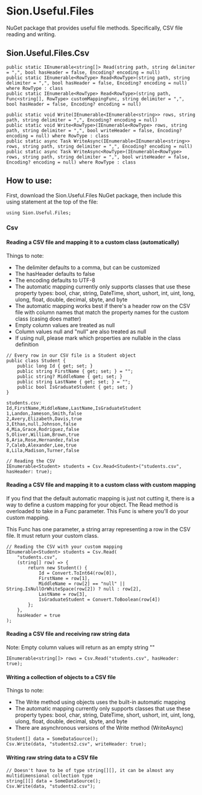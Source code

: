 # Sion.Useful.Files

NuGet package that provides useful file methods. Specifically, CSV file reading and writing.

## Sion.Useful.Files.Csv

```
public static IEnumerable<string[]> Read(string path, string delimiter = ",", bool hasHeader = false, Encoding? encoding = null)
public static IEnumerable<RowType> Read<RowType>(string path, string delimiter = ",", bool hasHeader = false, Encoding? encoding = null) where RowType : class
public static IEnumerable<RowType> Read<RowType>(string path, Func<string[], RowType> customMappingFunc, string delimiter = ",", bool hasHeader = false, Encoding? encoding = null)

public static void Write(IEnumerable<IEnumerable<string>> rows, string path, string delimiter = ",", Encoding? encoding = null)
public static void Write<RowType>(IEnumerable<RowType> rows, string path, string delimiter = ",", bool writeHeader = false, Encoding? encoding = null) where RowType : class
public static async Task WriteAsync(IEnumerable<IEnumerable<string>> rows, string path, string delimiter = ",", Encoding? encoding = null)
public static async Task WriteAsync<RowType>(IEnumerable<RowType> rows, string path, string delimiter = ",", bool writeHeader = false, Encoding? encoding = null) where RowType : class
```

## How to use:

First, download the Sion.Useful.Files NuGet package, then include this using statement at the top of the file:

```
using Sion.Useful.Files;
```

### Csv

#### Reading a CSV file and mapping it to a custom class (automatically)

Things to note: 

- The delimiter defaults to a comma, but can be customized
- The hasHeader defaults to false
- The encoding defaults to UTF-8
- The automatic mapping currently only supports classes that use these property types: bool, char, string, DateTime, short, ushort, int, uint, long, ulong, float, double, decimal, sbyte, and byte
- The automatic mapping works best if there's a header row on the CSV file with column names that match the property names for the custom class (casing does matter)
- Empty column values are treated as null
- Column values null and "null" are also treated as null
- If using null, please mark which properties are nullable in the class definition

```
// Every row in our CSV file is a Student object
public class Student {
	public long Id { get; set; }
	public string FirstName { get; set; } = "";
	public string? MiddleName { get; set; }
	public string LastName { get; set; } = "";
	public bool IsGraduateStudent { get; set; }
}
```

```
students.csv:
Id,FirstName,MiddleName,LastName,IsGraduateStudent
1,Landon,Jameson,Smith,false
2,Avery,Elizabeth,Davis,true
3,Ethan,null,Johnson,false
4,Mia,Grace,Rodriguez,false
5,Oliver,William,Brown,true
6,Aria,Rose,Hernandez,false
7,Caleb,Alexander,Lee,true
8,Lila,Madison,Turner,false
```

```
// Reading the CSV
IEnumerable<Student> students = Csv.Read<Student>("students.csv", hasHeader: true);
```

#### Reading a CSV file and mapping it to a custom class with custom mapping

If you find that the default automatic mapping is just not cutting it, there is a way to define a custom mapping for your object. The Read method is overloaded to take in a Func parameter. This Func is where you'll do your custom mapping.

This Func has one parameter, a string array representing a row in the CSV file. It must return your custom class.

```
// Reading the CSV with your custom mapping
IEnumerable<Student> students = Csv.Read(
	"students.csv",
	(string[] row) => {
		return new Student() {
			Id = Convert.ToInt64(row[0]),
			FirstName = row[1],
			MiddleName = row[2] == "null" || String.IsNullOrWhiteSpace(row[2]) ? null : row[2],
			LastName = row[3],
			IsGraduateStudent = Convert.ToBoolean(row[4])
		};
	},
	hasHeader = true
);
```

#### Reading a CSV file and receiving raw string data

Note: Empty column values will return as an empty string ""

```
IEnumerable<string[]> rows = Csv.Read("students.csv", hasHeader: true);
```

#### Writing a collection of objects to a CSV file

Things to note: 

- The Write method using objects uses the built-in automatic mapping
- The automatic mapping currently only supports classes that use these property types: bool, char, string, DateTime, short, ushort, int, uint, long, ulong, float, double, decimal, sbyte, and byte
- There are asynchronous versions of the Write method (WriteAsync)

```
Student[] data = SomeDataSource();
Csv.Write(data, "students2.csv", writeHeader: true);
```

#### Writing raw string data to a CSV file

```
// Doesn't have to be of type string[][], it can be almost any multidimensional collection type
string[][] data = SomeDataSource();
Csv.Write(data, "students2.csv");
```
